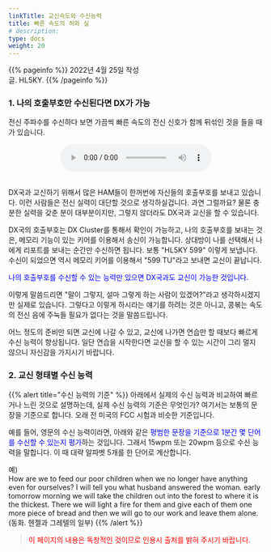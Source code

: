 ```yaml
---
linkTitle: 교신속도와 수신능력
title: 빠른 속도의 허와 실
# description: 
type: docs
weight: 20
---
```

{{% pageinfo %}}
2022년 4월 25일 작성<br>
글. HL5KY.
{{% /pageinfo %}}

### 1. 나의 호출부호만 수신된다면 DX가 가능
전신 주파수를 수신하다 보면 가끔씩 빠른 속도의 전신 신호가 함께 뒤섞인 것을 들을 때가 있습니다.<br>

<center><audio src="/morse/img/pileup.mp3" controls="controls"></audio></center><br>

DX국과 교신하기 위해서 많은 HAM들이 한꺼번에 자신들의 호출부호를 보내고 있습니다. 이런 사람들은 전신 실력이 대단할 것으로 생각하실겁니다. 과연 그럴까요? 물론 충분한 실력을 갖춘 분이 대부분이지만, 그렇지 않더라도 DX국과 교신을 할 수 있습니다.<br>

DX국의 호출부호는 DX Cluster를 통해서 확인이 가능하고, 나의 호출부호를 보내는 것은, 메모리 기능이 있는 키어를 이용해서 송신이 가능합니다. 상대방이 나를 선택해서 나에게 리포트를 보내는 순간만 수신하면 됩니다. 보통 "HL5KY 599" 이렇게 보냅니다. 수신이 되었으면 역시 메모리 키어를 이용해서 "599 TU"라고 보내면 교신이 끝납니다.

<span style="color:blue">나의 호출부호를 수신할 수 있는 능력만 있으면 DX국과도 교신이 가능한 것입니다.</span>

이렇게 말씀드리면 "말이 그렇지, 설마 그렇게 하는 사람이 있겠어?"라고 생각하시겠지만 실제로 있습니다. 그렇다고 이렇게 하시라는 얘기를 하려는 것은 아니고, 콩볶는 속도의 전신 음에 주눅들 필요가 없다는 것을 말씀드립니다.

어느 정도의 준비만 되면 교신에 나갈 수 있고, 교신에 나가면 연습만 할 때보다 빠르게 수신 능력이 향상됩니다. 일단 연습을 시작한다면 교신을 할 수 있는 시간이 그리 멀지 않으니 자신감을 가지시기 바랍니다.

### 2. 교신 형태별 수신 능력
{{% alert title="수신 능력의 기준" %}}
아래에서 실제의 수신 능력과 비교하여 빠르거나 느린 것으로 설명하는데, 실제 수신 능력의 기준은 무엇인가? 여기서는 보통의 문장을 기준으로 합니다. 오래 전 미국의 FCC 시험과 비슷한 기준입니다.

예를 들어, 영문의 수신 능력이라면, 아래와 같은 <span style="color:blue">평범한 문장을 기준으로 1분간 몇 단어를 수신할 수 있는지 평가</span>하는 것입니다. 그래서 15wpm 또는 20wpm 등으로 수신 능력을 말합니다. 이 때 대략 알파벳 5개를 한 단어로 계산합니다.<br>

예)<br>
How are we to feed our poor children when we no longer have anything even for ourselves? I will tell you what husband answered the woman. early tomorrow morning we will take the children out into the forest to where it is the thickest. There we will light a fire for them and give each of them one more piece of bread and then we will go to our work and leave them alone.<br>
(동화. 헨젤과 그레텔의 일부)
{{% /alert %}}










> <span style="color:red">이 페이지의 내용은 독창적인 것이므로 인용시 출처를 밝혀 주시기 바랍니다.</span><br>









